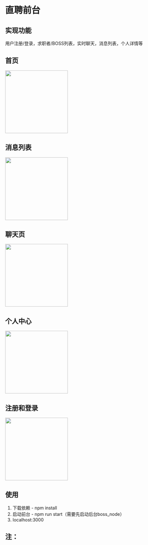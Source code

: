# 直聘前台

## 实现功能
用户注册/登录，求职者/BOSS列表，实时聊天，消息列表，个人详情等

## 首页

<img src="https://user-images.githubusercontent.com/61956206/161998185-064698ad-1acc-4df6-ad19-daf707a9f529.png" alt="" width="200">

## 消息列表

<img src="https://user-images.githubusercontent.com/61956206/161998294-b287fa58-07d6-403b-a556-4a67ef96e856.png" alt="" width="200">

## 聊天页

<img src="https://user-images.githubusercontent.com/61956206/161998625-e00122e1-a6d3-4eeb-8e16-cb2eff7d8aa3.png" alt="" width="200">

## 个人中心

<img src="https://user-images.githubusercontent.com/61956206/161998716-9352a736-d90e-4687-88d7-43587c711f0b.png" alt="" width="200">

## 注册和登录

<img src="https://user-images.githubusercontent.com/61956206/161997952-9368ac54-4b8b-4583-890b-6af8deacead4.png" alt="" width="200">

## 使用
1. 下载依赖 - npm install
2. 启动前台 - npm run start（需要先启动后台boss_node）
3. localhost:3000

## 注：
